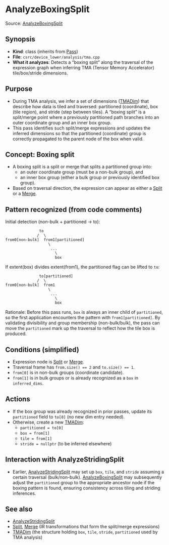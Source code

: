 # AnalyzeBoxingSplit

Source: [AnalyzeBoxingSplit](../../csrc/device_lower/analysis/tma.cpp#L237)

## Synopsis
- **Kind**: class (inherits from [Pass](../../csrc/device_lower/analysis/tma.cpp#L76))
- **File**: `csrc/device_lower/analysis/tma.cpp`
- **What it analyzes**: Detects a “boxing split” along the traversal of the expression graph when inferring TMA (Tensor Memory Accelerator) tile/box/stride dimensions.

## Purpose
- During TMA analysis, we infer a set of dimensions ([TMADim](../../csrc/device_lower/analysis/tma.h#L24)) that describe how data is tiled and traversed: partitioned (coordinate), box (tile region), and stride (step between tiles). A “boxing split” is a split/merge point where a previously partitioned path branches into an outer coordinate group and an inner box group.
- This pass identifies such split/merge expressions and updates the inferred dimensions so that the partitioned (coordinate) group is correctly propagated to the parent node of the box when valid.

## Concept: Boxing split
- A boxing split is a split or merge that splits a partitioned group into:
  - an outer coordinate group (must be a non-bulk group), and
  - an inner box group (either a bulk group or previously identified box group).
- Based on traversal direction, the expression can appear as either a [Split](../../csrc/ir/internal_nodes.h#L1716) or a [Merge](../../csrc/ir/internal_nodes.h#L1760).

## Pattern recognized (from code comments)
Initial detection (non-bulk + partitioned → to):
```
               to
              /  \
from0[non-bulk]  from1[partitioned]
                   \
                    ...
                      \
                      box
```

If extent(box) divides extent(from1), the partitioned flag can be lifted to `to`:
```
               to[partitioned]
              /  \
from0[non-bulk]  from1
                   \
                    ...
                      \
                      box
```

Rationale: Before this pass runs, `box` is always an inner child of `partitioned`, so the first application encounters the pattern with `from1[partitioned]`. By validating divisibility and group membership (non-bulk/bulk), the pass can move the `partitioned` mark up the traversal to reflect how the tile box is produced.

## Conditions (simplified)
- Expression node is [Split](../../csrc/ir/internal_nodes.h#L1716) or [Merge](../../csrc/ir/internal_nodes.h#L1760).
- Traversal frame has `from.size() == 2` and `to.size() == 1`.
- `from[0]` is in non-bulk groups (coordinate candidate).
- `from[1]` is in bulk groups or is already recognized as a `box` in `inferred_dims`.

## Actions
- If the box group was already recognized in prior passes, update its `partitioned` field to `to[0]` (no new dim entry needed).
- Otherwise, create a new [TMADim](../../csrc/device_lower/analysis/tma.h#L24):
  - `partitioned = to[0]`
  - `box = from[1]`
  - `tile = from[1]`
  - `stride = nullptr` (to be inferred elsewhere)

## Interaction with AnalyzeStridingSplit
- Earlier, [AnalyzeStridingSplit](../../csrc/device_lower/analysis/tma.cpp#L191) may set up `box`, `tile`, and `stride` assuming a certain traversal (bulk/non-bulk). [AnalyzeBoxingSplit](../../csrc/device_lower/analysis/tma.cpp#L237) may subsequently adjust the `partitioned` group to the appropriate ancestor node if the boxing pattern is found, ensuring consistency across tiling and striding inferences.

## See also
- [AnalyzeStridingSplit](../../csrc/device_lower/analysis/tma.cpp#L221)
- [Split](../../csrc/ir/internal_nodes.h#L1716), [Merge](../../csrc/ir/internal_nodes.h#L1760) (IR transformations that form the split/merge expressions)
- [TMADim](../../csrc/device_lower/analysis/tma.h#L24) (the structure holding `box`, `tile`, `stride`, `partitioned` used by TMA analysis)
